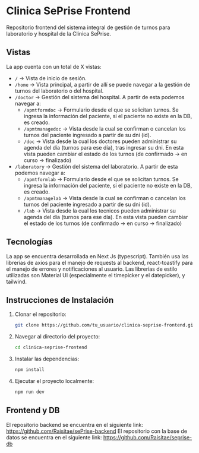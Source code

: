 # Clinica SePrise Frontend

Repositorio frontend del sistema integral de gestión de turnos para laboratorio y hospital de la Clinica SePrise.

## Vistas

La app cuenta con un total de X vistas:

- `/` -> Vista de inicio de sesión.
- `/home` -> Vista principal, a partir de allí se puede navegar a la gestión de turnos del laboratorio o del hospital.
- `/doctor` -> Gestión del sistema del hospital. A partir de esta podemos navegar a:
  - `/apmtformdoc` -> Formulario desde el que se solicitan turnos. Se ingresa la información del paciente, si el paciente no existe en la DB, es creado.
  - `/apmtmanagedoc` -> Vista desde la cual se confirman o cancelan los turnos del paciente ingresado a partir de su dni (id).
  - `/doc` -> Vista desde la cual los doctores pueden administrar su agenda del día (turnos para ese día), tras ingresar su dni. En esta vista pueden cambiar el estado de los turnos (de confirmado -> en curso -> finalizado)
- `/laboratory` -> Gestión del sistema del laboratorio. A partir de esta podemos navegar a:
  - `/apmtformlab` -> Formulario desde el que se solicitan turnos. Se ingresa la información del paciente, si el paciente no existe en la DB, es creado.
  - `/apmtmanagelab` -> Vista desde la cual se confirman o cancelan los turnos del paciente ingresado a partir de su dni (id).
  - `/lab` -> Vista desde la cual los tecnicos pueden administrar su agenda del día (turnos para ese día). En esta vista pueden cambiar el estado de los turnos (de confirmado -> en curso -> finalizado)

## Tecnologías

La app se encuentra desarrollada en Next Js (typescript). También usa las librerías de axios para el manejo de requests al backend, react-toastify para el manejo de errores y notificaciones al usuario. Las librerías de estilo utilizadas son Material UI (especialmente el timepicker y el datepicker), y tailwind.

## Instrucciones de Instalación

1. Clonar el repositorio:
   ```sh
   git clone https://github.com/tu_usuario/clinica-seprise-frontend.git
   ```
2. Navegar al directorio del proyecto:
   ```sh
   cd clinica-seprise-frontend
   ```
3. Instalar las dependencias:
   ```sh
   npm install
   ```
4. Ejecutar el proyecto localmente:
   ```sh
   npm run dev
   ```

## Frontend y DB

El repositorio backend se encuentra en el siguiente link:
https://github.com/Raisitae/sePrise-backend
El repositorio con la base de datos se encuentra en el siguiente link:
https://github.com/Raisitae/seprise-db

